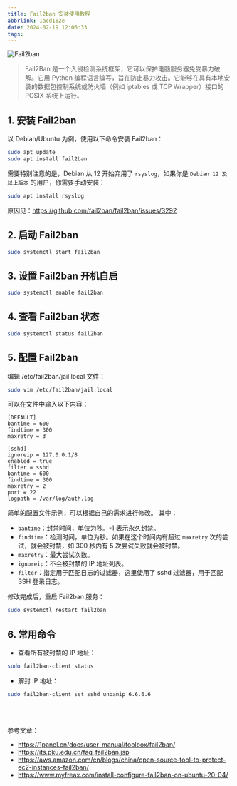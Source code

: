 ```yaml
---
title: Fail2ban 安装使用教程
abbrlink: 1acd162e
date: 2024-02-19 12:06:33
tags:
---
```


![Fail2ban](fail2ban.webp)

> Fail2Ban 是一个入侵检测系统框架，它可以保护电脑服务器免受暴力破解。它用 Python 编程语言编写，旨在防止暴力攻击。它能够在具有本地安装的数据包控制系统或防火墙（例如 iptables 或 TCP Wrapper）接口的 POSIX 系统上运行。

## 1. 安装 Fail2ban

以 Debian/Ubuntu 为例，使用以下命令安装 Fail2ban：
```bash
sudo apt update
sudo apt install fail2ban
```

需要特别注意的是，Debian 从 12 开始弃用了 `rsyslog`，如果你是 `Debian 12 及以上版本` 的用户，你需要手动安装：
```bash
sudo apt install rsyslog
```
原因见：https://github.com/fail2ban/fail2ban/issues/3292

## 2. 启动 Fail2ban

```bash
sudo systemctl start fail2ban
```

## 3. 设置 Fail2ban 开机自启

```bash
sudo systemctl enable fail2ban
```

## 4. 查看 Fail2ban 状态

```bash
sudo systemctl status fail2ban
```

## 5. 配置 Fail2ban

编辑 /etc/fail2ban/jail.local 文件：
```bash
sudo vim /etc/fail2ban/jail.local
```

可以在文件中输入以下内容：
```
[DEFAULT]
bantime = 600
findtime = 300
maxretry = 3

[sshd]
ignoreip = 127.0.0.1/8
enabled = true
filter = sshd
bantime = 600
findtime = 300
maxretry = 2
port = 22
logpath = /var/log/auth.log
```
简单的配置文件示例，可以根据自己的需求进行修改。
其中：
- `bantime`：封禁时间，单位为秒。-1 表示永久封禁。
- `findtime`：检测时间，单位为秒。如果在这个时间内有超过 `maxretry` 次的尝试，就会被封禁，如 300 秒内有 5 次尝试失败就会被封禁。
- `maxretry`：最大尝试次数。
- `ignoreip`：不会被封禁的 IP 地址列表。
- `filter`：指定用于匹配日志的过滤器，这里使用了 sshd 过滤器，用于匹配 SSH 登录日志。

修改完成后，重启 Fail2ban 服务：
```bash
sudo systemctl restart fail2ban
```

## 6. 常用命令

- 查看所有被封禁的 IP 地址：
```bash
sudo fail2ban-client status
```

- 解封 IP 地址：
```bash
sudo fail2ban-client set sshd unbanip 6.6.6.6
```


<br><br>


参考文章：
- https://1panel.cn/docs/user_manual/toolbox/fail2ban/
- https://its.pku.edu.cn/faq_fail2ban.jsp
- https://aws.amazon.com/cn/blogs/china/open-source-tool-to-protect-ec2-instances-fail2ban/
- https://www.myfreax.com/install-configure-fail2ban-on-ubuntu-20-04/
